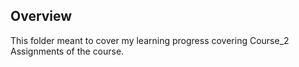 ## Overview
This folder meant to cover my learning progress covering Course_2 Assignments of the course.


